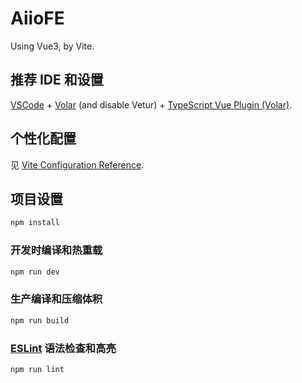 # AiioFE

Using Vue3, by Vite.

## 推荐 IDE 和设置

[VSCode](https://code.visualstudio.com/) + [Volar](https://marketplace.visualstudio.com/items?itemName=Vue.volar) (and disable Vetur) + [TypeScript Vue Plugin (Volar)](https://marketplace.visualstudio.com/items?itemName=Vue.vscode-typescript-vue-plugin).

## 个性化配置

见 [Vite Configuration Reference](https://vitejs.dev/config/).

## 项目设置

```sh
npm install
```

### 开发时编译和热重载

```sh
npm run dev
```

### 生产编译和压缩体积

```sh
npm run build
```

### [ESLint](https://eslint.org/) 语法检查和高亮

```sh
npm run lint
```
